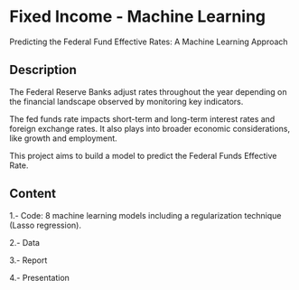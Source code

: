 # Fixed Income - Machine Learning
Predicting the Federal Fund Effective Rates: A Machine Learning Approach
## Description

The Federal Reserve Banks adjust rates throughout the year depending on the financial landscape observed by monitoring key indicators.

The fed funds rate impacts short-term and long-term interest rates and foreign exchange rates. It also plays into broader economic considerations, like growth and employment.

This project aims to build a model to predict the Federal Funds Effective Rate.

## Content

1.- Code: 8 machine learning models including a regularization technique (Lasso regression).

2.- Data

3.- Report

4.- Presentation
